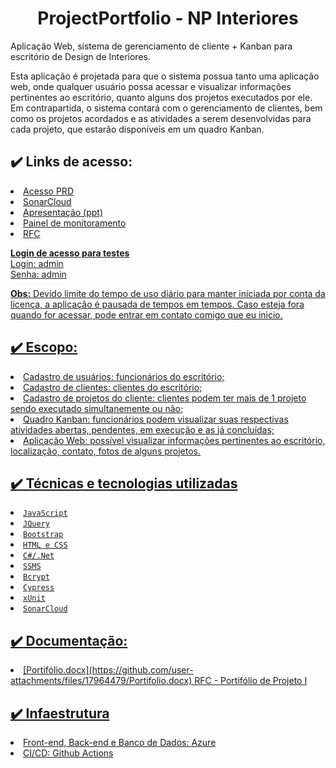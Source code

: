 <h1 align="center"> ProjectPortfolio - NP Interiores </h1>

Aplicação Web, sistema de gerenciamento de cliente + Kanban para escritório de Design de Interiores.

Esta aplicação é projetada para que o sistema possua tanto uma aplicação web, onde qualquer usuário possa acessar e visualizar informações pertinentes ao escritório, quanto alguns dos projetos executados por ele. Em contrapartida, o sistema contará com o gerenciamento de clientes, bem como os projetos acordados e as atividades a serem desenvolvidas para cada projeto, que estarão disponíveis em um quadro Kanban.

<h2 tabindex="-1" class="heading-element" dir="auto">✔️ Links de acesso:</h2>
<li><a href="project-portfolio-api-byehbnbjajecgwdu.brazilsouth-01.azurewebsites.net/Login">Acesso PRD</li>
<li><a href="https://sonarcloud.io/project/overview?id=luanapettersm_ProjectPortfolio"/>SonarCloud</li>
<li><a href="https://www.canva.com/design/DAGVutWa9AE/y_11Ovegy8uoG6L6_mYKhw/edit?utm_content=DAGVutWa9AE&utm_campaign=designshare&utm_medium=link2&utm_source=sharebutton">Apresentação (ppt)</li>
<li><a href="https://portal.azure.com/#@catolicasc.org.br/dashboard/arm/subscriptions/ea90d239-f89a-48fd-8463-ed05aea11b3d/resourcegroups/dashboards/providers/microsoft.portal/dashboards/a9c9c944-8d08-4deb-9238-25e7446d30f6">Painel de monitoramento</li>
<li><a href="https://docs.google.com/document/d/1WiW1t1bMsuC_ypBNEGAbv69zwU5Ze53_cvd3mg4iN-4/edit?usp=sharing">RFC</li>

<b>Login de acesso para testes</b><br>
Login: admin<br>
Senha: admin

  
<b>Obs:</b> Devido limite do tempo de uso diário para manter iniciada por conta da licença, a aplicação é pausada de tempos em tempos. Caso esteja fora quando for acessar, pode entrar em contato comigo que eu inicio.

<h2 tabindex="-1" class="heading-element" dir="auto">✔️ Escopo:</h2>
<li>Cadastro de usuários: funcionários do escritório;</li>
<li>Cadastro de clientes: clientes do escritório;</li>
<li>Cadastro de projetos do cliente: clientes podem ter mais de 1 projeto sendo executado simultanemente ou não;</li>
<li>Quadro Kanban: funcionários podem visualizar suas respectivas atividades abertas, pendentes, em execução e as já concluídas;</li>
<li>Aplicação Web: possível visualizar informações pertinentes ao escritório, localização, contato, fotos de alguns projetos.</li>

<h2 tabindex="-1" class="heading-element" dir="auto">✔️ Técnicas e tecnologias utilizadas</h2>
<li><code>JavaScript</code></li>
<li><code>JQuery</code></li>
<li><code>Bootstrap</code></li>
<li><code>HTML e CSS</code></li>
<li><code>C#/.Net</code></li>
<li><code>SSMS</code></li>
<li><code>Bcrypt</code></li>
<li><code>Cypress</code></li>
<li><code>xUnit</code></li>
<li><code>SonarCloud</code></li>

<h2 tabindex="-1" class="heading-element" dir="auto">✔️ Documentação:</h2>
<li>[Portifólio.docx](https://github.com/user-attachments/files/17964479/Portifolio.docx)  RFC - Portifólio de Projeto I</li>

<h2 tabindex="-1" class="heading-element" dir="auto">✔️ Infaestrutura</h2>
<li>Front-end, Back-end e Banco de Dados: Azure</li>
<li>CI/CD: Github Actions</li>
